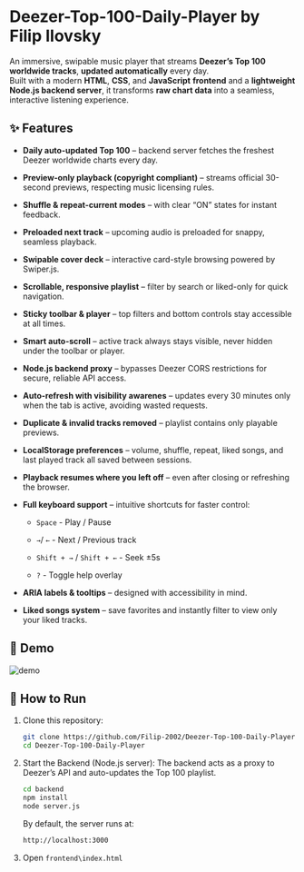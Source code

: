 # Deezer-Top-100-Daily-Player by Filip Ilovsky

An immersive, swipable music player that streams **Deezer’s Top 100 worldwide tracks**, **updated automatically** every day.  
Built with a modern **HTML**, **CSS**, and **JavaScript** **frontend** and a **lightweight Node.js backend server**, it transforms **raw chart data** into a seamless, interactive listening experience.


## ✨ Features

- **Daily auto-updated Top 100** – backend server fetches the freshest Deezer worldwide charts every day.

- **Preview-only playback (copyright compliant)** – streams official 30-second previews, respecting music licensing rules.

- **Shuffle & repeat-current modes** – with clear “ON” states for instant feedback.

- **Preloaded next track** – upcoming audio is preloaded for snappy, seamless playback.

- **Swipable cover deck** – interactive card-style browsing powered by Swiper.js.

- **Scrollable, responsive playlist** – filter by search or liked-only for quick navigation.

- **Sticky toolbar & player** – top filters and bottom controls stay accessible at all times.

- **Smart auto-scroll** – active track always stays visible, never hidden under the toolbar or player.

- **Node.js backend proxy** – bypasses Deezer CORS restrictions for secure, reliable API access.

- **Auto-refresh with visibility awarenes** – updates every 30 minutes only when the tab is active, avoiding wasted requests.

- **Duplicate & invalid tracks removed** – playlist contains only playable previews.


- **LocalStorage preferences** – volume, shuffle, repeat, liked songs, and last played track all saved between sessions.

- **Playback resumes where you left off** – even after closing or refreshing the browser.

- **Full keyboard support** – intuitive shortcuts for faster control:

  - `Space` - Play / Pause

  - `→`/ `←` - Next / Previous track

  - `Shift + →` / `Shift + ←` - Seek ±5s

  - `?` - Toggle help overlay

- **ARIA labels & tooltips** – designed with accessibility in mind.

- **Liked songs system** – save favorites and instantly filter to view only your liked tracks.










 
## 🎥 Demo

![demo](demo/demo.gif)


## 🚀 How to Run

1. Clone this repository:
   ```bash
   git clone https://github.com/Filip-2002/Deezer-Top-100-Daily-Player.git
   cd Deezer-Top-100-Daily-Player
   ```

2. Start the Backend (Node.js server):
   The backend acts as a proxy to Deezer’s API and auto-updates the Top 100 playlist.
   ```bash
   cd backend
   npm install
   node server.js
   ```

   By default, the server runs at:
   ```bash
   http://localhost:3000
   ```

3. Open `frontend\index.html`
  
   
